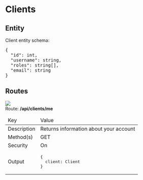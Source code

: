 # Clients

## Entity

Client entity schema:
<pre>
{
  "id": int,
  "username": string,
  "roles": string[],
  "email": string
}
</pre>

## Routes

![](https://img.shields.io/badge/-GET-brightgreen)  
Route: **/api/clients/me**   
<table>
  <thead>
    <tr>
      <td>Key</td>
      <td>Value</td>
    </tr>
  </thead>
  <tbody>
    <tr>
      <td>Description</td>
      <td>Returns information about your account</td>
    </tr>
    <tr>
      <td>Method(s)</td>
      <td>GET</td>
    </tr>
    <tr>
      <td>Security</td>
      <td>On</td>
    </tr>
    <tr>
      <td>Output</td>
      <td>
      <pre>
{
  client: Client
}</pre>
      </td>
    </tr>
  </tbody>
</table>
